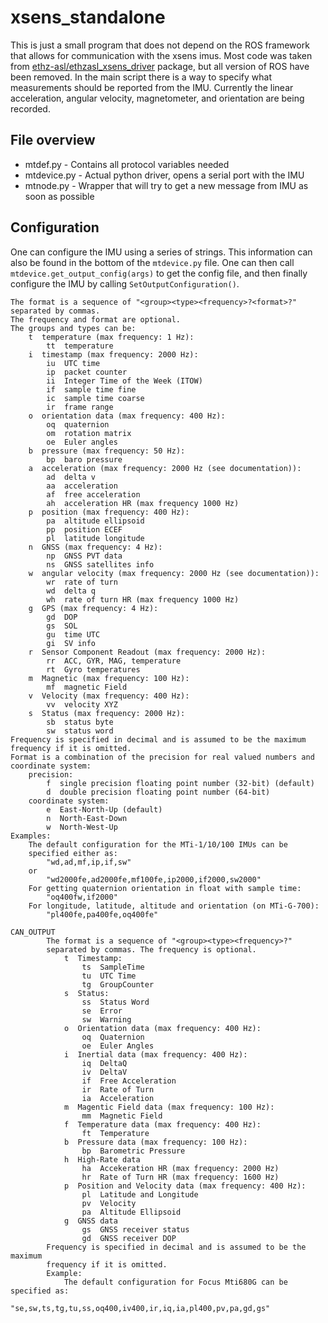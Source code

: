 # xsens_standalone

This is just a small program that does not depend on the ROS framework that allows for communication with the xsens imus. Most code was taken from [ethz-asl/ethzasl_xsens_driver](https://github.com/ethz-asl/ethzasl_xsens_driver) package, but all version of ROS have been removed. In the main script there is a way to specify what measurements should be reported from the IMU. Currently the linear acceleration, angular velocity, magnetometer, and orientation are being recorded.


## File overview

* mtdef.py - Contains all protocol variables needed
* mtdevice.py - Actual python driver, opens a serial port with the IMU
* mtnode.py - Wrapper that will try to get a new message from IMU as soon as possible


## Configuration

One can configure the IMU using a series of strings. This information can also be found in the bottom of the `mtdevice.py` file. One can then call `mtdevice.get_output_config(args)` to get the config file, and then finally configure the IMU by calling `SetOutputConfiguration()`.


```
The format is a sequence of "<group><type><frequency>?<format>?"
separated by commas.
The frequency and format are optional.
The groups and types can be:
    t  temperature (max frequency: 1 Hz):
        tt  temperature
    i  timestamp (max frequency: 2000 Hz):
        iu  UTC time
        ip  packet counter
        ii  Integer Time of the Week (ITOW)
        if  sample time fine
        ic  sample time coarse
        ir  frame range
    o  orientation data (max frequency: 400 Hz):
        oq  quaternion
        om  rotation matrix
        oe  Euler angles
    b  pressure (max frequency: 50 Hz):
        bp  baro pressure
    a  acceleration (max frequency: 2000 Hz (see documentation)):
        ad  delta v
        aa  acceleration
        af  free acceleration
        ah  acceleration HR (max frequency 1000 Hz)
    p  position (max frequency: 400 Hz):
        pa  altitude ellipsoid
        pp  position ECEF
        pl  latitude longitude
    n  GNSS (max frequency: 4 Hz):
        np  GNSS PVT data
        ns  GNSS satellites info
    w  angular velocity (max frequency: 2000 Hz (see documentation)):
        wr  rate of turn
        wd  delta q
        wh  rate of turn HR (max frequency 1000 Hz)
    g  GPS (max frequency: 4 Hz):
        gd  DOP
        gs  SOL
        gu  time UTC
        gi  SV info
    r  Sensor Component Readout (max frequency: 2000 Hz):
        rr  ACC, GYR, MAG, temperature
        rt  Gyro temperatures
    m  Magnetic (max frequency: 100 Hz):
        mf  magnetic Field
    v  Velocity (max frequency: 400 Hz):
        vv  velocity XYZ
    s  Status (max frequency: 2000 Hz):
        sb  status byte
        sw  status word
Frequency is specified in decimal and is assumed to be the maximum
frequency if it is omitted.
Format is a combination of the precision for real valued numbers and
coordinate system:
    precision:
        f  single precision floating point number (32-bit) (default)
        d  double precision floating point number (64-bit)
    coordinate system:
        e  East-North-Up (default)
        n  North-East-Down
        w  North-West-Up
Examples:
    The default configuration for the MTi-1/10/100 IMUs can be
    specified either as:
        "wd,ad,mf,ip,if,sw"
    or
        "wd2000fe,ad2000fe,mf100fe,ip2000,if2000,sw2000"
    For getting quaternion orientation in float with sample time:
        "oq400fw,if2000"
    For longitude, latitude, altitude and orientation (on MTi-G-700):
        "pl400fe,pa400fe,oq400fe"
```

```
CAN_OUTPUT
        The format is a sequence of "<group><type><frequency>?"
        separated by commas. The frequency is optional.
            t  Timestamp:
                ts  SampleTime
                tu  UTC Time
                tg  GroupCounter
            s  Status:
                ss  Status Word
                se  Error
                sw  Warning
            o  Orientation data (max frequency: 400 Hz):
                oq  Quaternion
                oe  Euler Angles
            i  Inertial data (max frequency: 400 Hz):
                iq  DeltaQ
                iv  DeltaV
                if  Free Acceleration
                ir  Rate of Turn
                ia  Acceleration
            m  Magentic Field data (max frequency: 100 Hz):
                mm  Magnetic Field
            f  Temperature data (max frequency: 400 Hz):
                ft  Temperature
            b  Pressure data (max frequency: 100 Hz):
                bp  Barometric Pressure
            h  High-Rate data
                ha  Accekeration HR (max frequency: 2000 Hz)
                hr  Rate of Turn HR (max frequency: 1600 Hz)
            p  Position and Velocity data (max frequency: 400 Hz):
                pl  Latitude and Longitude
                pv  Velocity
                pa  Altitude Ellipsoid
            g  GNSS data
                gs  GNSS receiver status
                gd  GNSS receiver DOP
        Frequency is specified in decimal and is assumed to be the maximum
        frequency if it is omitted.
        Example:
            The default configuration for Focus Mti680G can be specified as:
                "se,sw,ts,tg,tu,ss,oq400,iv400,ir,iq,ia,pl400,pv,pa,gd,gs"
```
